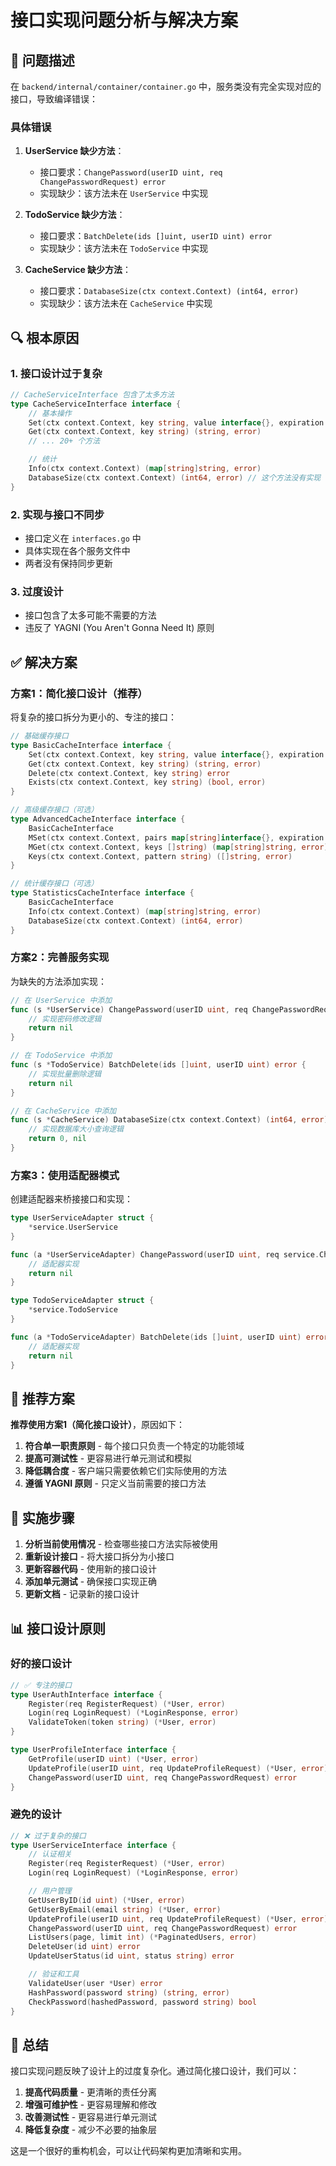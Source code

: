 # 接口实现问题分析与解决方案

## 🚨 问题描述

在 `backend/internal/container/container.go` 中，服务类没有完全实现对应的接口，导致编译错误：

### 具体错误

1. **UserService 缺少方法**：
   - 接口要求：`ChangePassword(userID uint, req ChangePasswordRequest) error`
   - 实现缺少：该方法未在 `UserService` 中实现

2. **TodoService 缺少方法**：
   - 接口要求：`BatchDelete(ids []uint, userID uint) error`
   - 实现缺少：该方法未在 `TodoService` 中实现

3. **CacheService 缺少方法**：
   - 接口要求：`DatabaseSize(ctx context.Context) (int64, error)`
   - 实现缺少：该方法未在 `CacheService` 中实现

## 🔍 根本原因

### 1. 接口设计过于复杂
```go
// CacheServiceInterface 包含了太多方法
type CacheServiceInterface interface {
    // 基本操作
    Set(ctx context.Context, key string, value interface{}, expiration int) error
    Get(ctx context.Context, key string) (string, error)
    // ... 20+ 个方法

    // 统计
    Info(ctx context.Context) (map[string]string, error)
    DatabaseSize(ctx context.Context) (int64, error) // 这个方法没有实现
}
```

### 2. 实现与接口不同步
- 接口定义在 `interfaces.go` 中
- 具体实现在各个服务文件中
- 两者没有保持同步更新

### 3. 过度设计
- 接口包含了太多可能不需要的方法
- 违反了 YAGNI (You Aren't Gonna Need It) 原则

## ✅ 解决方案

### 方案1：简化接口设计（推荐）

将复杂的接口拆分为更小的、专注的接口：

```go
// 基础缓存接口
type BasicCacheInterface interface {
    Set(ctx context.Context, key string, value interface{}, expiration int) error
    Get(ctx context.Context, key string) (string, error)
    Delete(ctx context.Context, key string) error
    Exists(ctx context.Context, key string) (bool, error)
}

// 高级缓存接口（可选）
type AdvancedCacheInterface interface {
    BasicCacheInterface
    MSet(ctx context.Context, pairs map[string]interface{}, expiration int) error
    MGet(ctx context.Context, keys []string) (map[string]string, error)
    Keys(ctx context.Context, pattern string) ([]string, error)
}

// 统计缓存接口（可选）
type StatisticsCacheInterface interface {
    BasicCacheInterface
    Info(ctx context.Context) (map[string]string, error)
    DatabaseSize(ctx context.Context) (int64, error)
}
```

### 方案2：完善服务实现

为缺失的方法添加实现：

```go
// 在 UserService 中添加
func (s *UserService) ChangePassword(userID uint, req ChangePasswordRequest) error {
    // 实现密码修改逻辑
    return nil
}

// 在 TodoService 中添加
func (s *TodoService) BatchDelete(ids []uint, userID uint) error {
    // 实现批量删除逻辑
    return nil
}

// 在 CacheService 中添加
func (s *CacheService) DatabaseSize(ctx context.Context) (int64, error) {
    // 实现数据库大小查询逻辑
    return 0, nil
}
```

### 方案3：使用适配器模式

创建适配器来桥接接口和实现：

```go
type UserServiceAdapter struct {
    *service.UserService
}

func (a *UserServiceAdapter) ChangePassword(userID uint, req service.ChangePasswordRequest) error {
    // 适配器实现
    return nil
}

type TodoServiceAdapter struct {
    *service.TodoService
}

func (a *TodoServiceAdapter) BatchDelete(ids []uint, userID uint) error {
    // 适配器实现
    return nil
}
```

## 🎯 推荐方案

**推荐使用方案1（简化接口设计）**，原因如下：

1. **符合单一职责原则** - 每个接口只负责一个特定的功能领域
2. **提高可测试性** - 更容易进行单元测试和模拟
3. **降低耦合度** - 客户端只需要依赖它们实际使用的方法
4. **遵循 YAGNI 原则** - 只定义当前需要的接口方法

## 🔧 实施步骤

1. **分析当前使用情况** - 检查哪些接口方法实际被使用
2. **重新设计接口** - 将大接口拆分为小接口
3. **更新容器代码** - 使用新的接口设计
4. **添加单元测试** - 确保接口实现正确
5. **更新文档** - 记录新的接口设计

## 📊 接口设计原则

### 好的接口设计
```go
// ✅ 专注的接口
type UserAuthInterface interface {
    Register(req RegisterRequest) (*User, error)
    Login(req LoginRequest) (*LoginResponse, error)
    ValidateToken(token string) (*User, error)
}

type UserProfileInterface interface {
    GetProfile(userID uint) (*User, error)
    UpdateProfile(userID uint, req UpdateProfileRequest) (*User, error)
    ChangePassword(userID uint, req ChangePasswordRequest) error
}
```

### 避免的设计
```go
// ❌ 过于复杂的接口
type UserServiceInterface interface {
    // 认证相关
    Register(req RegisterRequest) (*User, error)
    Login(req LoginRequest) (*LoginResponse, error)

    // 用户管理
    GetUserByID(id uint) (*User, error)
    GetUserByEmail(email string) (*User, error)
    UpdateProfile(userID uint, req UpdateProfileRequest) (*User, error)
    ChangePassword(userID uint, req ChangePasswordRequest) error
    ListUsers(page, limit int) (*PaginatedUsers, error)
    DeleteUser(id uint) error
    UpdateUserStatus(id uint, status string) error

    // 验证和工具
    ValidateUser(user *User) error
    HashPassword(password string) (string, error)
    CheckPassword(hashedPassword, password string) bool
}
```

## 🚀 总结

接口实现问题反映了设计上的过度复杂化。通过简化接口设计，我们可以：

1. **提高代码质量** - 更清晰的责任分离
2. **增强可维护性** - 更容易理解和修改
3. **改善测试性** - 更容易进行单元测试
4. **降低复杂度** - 减少不必要的抽象层

这是一个很好的重构机会，可以让代码架构更加清晰和实用。
